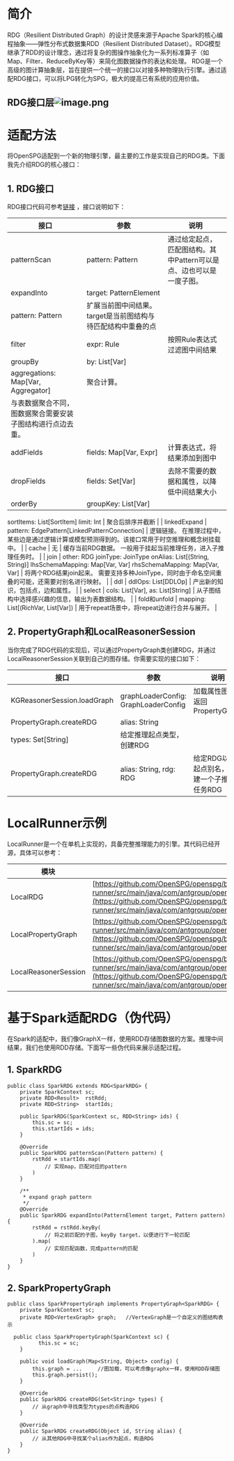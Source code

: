 # 简介

RDG（Resilient Distributed Graph）的设计灵感来源于Apache Spark的核心编程抽象——弹性分布式数据集RDD（Resilient Distributed
Dataset）。RDG模型继承了RDD的设计理念，通过将复杂的图操作抽象化为一系列标准算子（如Map、Filter、ReduceByKey等）来简化图数据操作的表达和处理。
RDG是一个高级的图计算抽象层，旨在提供一个统一的接口以对接多种物理执行引擎。通过适配RDG接口，可以将LPG转化为SPG，极大的提高已有系统的应用价值。

## RDG接口层![image.png](https://intranetproxy.alipay.com/skylark/lark/0/2024/png/19043/1704696566594-8df05ded-65b5-49f1-91ee-b259126cad31.png#clientId=u0f08b182-1210-4&from=paste&height=329&id=ud22ae64c&originHeight=658&originWidth=1830&originalType=binary&ratio=2&rotation=0&showTitle=false&size=108309&status=done&style=none&taskId=ubb1efd37-7c7c-4cbb-adbe-bcbe22e676f&title=&width=915)

# 适配方法

将OpenSPG适配到一个新的物理引擎，最主要的工作是实现自己的RDG类。下面我先介绍RDG的核心接口：

## 1. RDG接口

RDG接口代码可参考[链接](https://github.com/OpenSPG/openspg/blob/master/reasoner/lube-physical/src/main/scala/com/antgroup/kg/reasoner/lube/physical/rdg/RDG.scala)
，接口说明如下：

| 接口                                 | 参数                                | 说明                                    |
|------------------------------------|-----------------------------------|---------------------------------------|
| patternScan                        | pattern: Pattern                  | 通过给定起点，匹配图结构。其中Pattern可以是点、边也可以是一度子图。 |
| expandInto                         | target: PatternElement            
 pattern: Pattern                   | 扩展当前图中间结果。target是当前图结构与待匹配结构中重叠的点 |
| filter                             | expr: Rule                        | 按照Rule表达式过滤图中间结果                      |
| groupBy                            | by: List[Var]                     
 aggregations: Map[Var, Aggregator] | 聚合计算。                             
 与表数据聚合不同，图数据聚合需要安装子图结构进行点边去重。      |
| addFields                          | fields: Map[Var, Expr]            | 计算表达式，将结果添加到图中                        |
| dropFields                         | fields: Set[Var]                  | 去除不需要的数据和属性，以降低中间结果大小                 |
| orderBy                            | groupKey: List[Var]               

sortItems: List[SortItem]
limit: Int | 聚合后排序并截断 |
| linkedExpand | pattern: EdgePattern[LinkedPatternConnection] | 逻辑链接。
在推理过程中，某些边是通过逻辑计算或模型预测得到的。该接口常用于时空推理和概念树挂载中。 |
| cache | 无 | 缓存当前RDG数据。
一般用于挂起当前推理任务，进入子推理任务时。 |
| join | other: RDG
joinType: JoinType
onAlias: List[(String, String)]
lhsSchemaMapping: Map[Var, Var]
rhsSchemaMapping: Map[Var, Var] | 将两个RDG结果join起来。
需要支持多种JoinType，同时由于命名空间重叠的可能，还需要对别名进行映射。 |
| ddl | ddlOps: List[DDLOp] | 产出新的知识，包括点，边和属性。 |
| select | cols: List[Var], as: List[String] | 从子图结构中选择感兴趣的信息，输出为表数据结构。 |
| fold和unfold | mapping: List[(RichVar, List[Var]) | 用于repeat场景中，将repeat边进行合并与展开。 |

## 2. PropertyGraph和LocalReasonerSession

当你完成了RDG代码的实现后，可以通过PropertyGraph类创建RDG，并通过LocalReasonerSession关联到自己的图存储。你需要实现的接口如下：

| 接口                          | 参数                                   | 说明                       |
|-----------------------------|--------------------------------------|--------------------------|
| KGReasonerSession.loadGraph | graphLoaderConfig: GraphLoaderConfig | 加载属性图，返回PropertyGraph    |
| PropertyGraph.createRDG     | alias: String                        
 types: Set[String]          | 给定推理起点类型，创建RDG                       |
| PropertyGraph.createRDG     | alias: String, rdg: RDG              | 给定RDG以及起点别名，创建一个子推理任务RDG |

# LocalRunner示例

LocalRunner是一个在单机上实现的，具备完整推理能力的引擎。其代码已经开源，具体可以参考：

| 模块                   | 实现链接                                                                                                                                                                                                                                                                                                                                       |
|----------------------|--------------------------------------------------------------------------------------------------------------------------------------------------------------------------------------------------------------------------------------------------------------------------------------------------------------------------------------------|
| LocalRDG             | [https://github.com/OpenSPG/openspg/blob/master/reasoner/runner/local-runner/src/main/java/com/antgroup/openspg/reasoner/runner/local/rdg/LocalRDG.java](https://github.com/OpenSPG/openspg/blob/master/reasoner/runner/local-runner/src/main/java/com/antgroup/openspg/reasoner/runner/local/rdg/LocalRDG.java)                           |
| LocalPropertyGraph   | [https://github.com/OpenSPG/openspg/blob/master/reasoner/runner/local-runner/src/main/java/com/antgroup/openspg/reasoner/runner/local/impl/LocalPropertyGraph.java](https://github.com/OpenSPG/openspg/blob/master/reasoner/runner/local-runner/src/main/java/com/antgroup/openspg/reasoner/runner/local/impl/LocalPropertyGraph.java)     |
| LocalReasonerSession | [https://github.com/OpenSPG/openspg/blob/master/reasoner/runner/local-runner/src/main/java/com/antgroup/openspg/reasoner/runner/local/impl/LocalReasonerSession.java](https://github.com/OpenSPG/openspg/blob/master/reasoner/runner/local-runner/src/main/java/com/antgroup/openspg/reasoner/runner/local/impl/LocalReasonerSession.java) |

# 基于Spark适配RDG（伪代码）

在Spark的适配中，我们像GraphX一样，使用RDD存储图数据的方案。推理中间结果，我们也使用RDD存储。下面写一些伪代码来展示适配过程。

## 1. SparkRDG

```
public class SparkRDG extends RDG<SparkRDG> {
    private SparkContext sc;
    private RDD<Result>  rstRdd;
    private RDD<String>  startIds;
    
    public SparkRDG(SparkContext sc, RDD<String> ids) {
        this.sc = sc;
        this.startIds = ids;
    }

    @Override
    public SparkRDG patternScan(Pattern pattern) {
        rstRdd = startIds.map(
            // 实现map，匹配对应的pattern
        )
    }

    /**
     * expand graph pattern
     */
    @Override
    public SparkRDG expandInto(PatternElement target, Pattern pattern) {
        rstRdd = rstRdd.keyBy(
            // 将之前匹配的子图，keyBy target，以便进行下一轮匹配
        ).map(
            // 实现匹配函数，完成pattern的匹配
        )
    }
}
```

## 2. SparkPropertyGraph

```
public class SparkPropertyGraph implements PropertyGraph<SparkRDG> {
    private SparkContext sc;
    private RDD<VertexGraph> graph;   //VertexGraph是一个自定义的图结构表示

  public class SparkPropertyGraph(SparkContext sc) {
		  this.sc = sc;
	}

	public void loadGraph(Map<String, Object> config) {
    	this.graph = ...     //图加载，可以考虑像graphx一样，使用RDD存储图
    	this.graph.persist();
	}

	@Override
	public SparkRDG createRDG(Set<String> types) {
    	// 从graph中寻找类型为types的点构造RDG
	}

	@Override
	public SparkRDG createRDG(Object id, String alias) {
    	// 从其他RDG中寻找某个alias作为起点，构造RDG
	}
}
```



